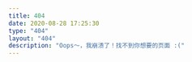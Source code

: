 ```yaml
---
title: 404
date: 2020-08-28 17:25:30
type: "404"
layout: "404"
description: "Oops～，我崩溃了！找不到你想要的页面 :("
---
```

